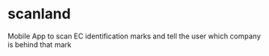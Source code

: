 # scanland
Mobile App to scan EC identification marks and tell the user which company is behind that mark
